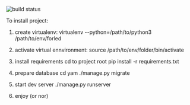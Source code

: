 ![build status](https://travis-ci.org/sanlem/yam.svg?branch=master)

To install project:
1. create virtualenv:
virtualenv --python=/path/to/python3 /path/to/env/forled

2. activate virtual ennvironment:
source /path/to/env/folder/bin/activate

3. install requirements
cd to project root
pip install -r requirements.txt

4. prepare database
cd yam
./manage.py migrate

5. start dev server
./manage.py runserver

6. enjoy (or nor)

